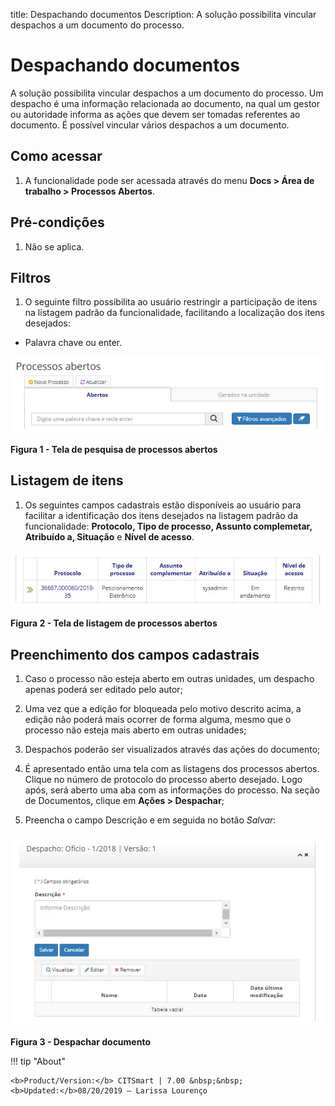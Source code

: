 title: Despachando documentos
Description: A solução possibilita vincular despachos a um documento do processo.
# Despachando documentos

A solução possibilita vincular despachos a um documento do processo. Um despacho é uma informação relacionada ao documento, na
qual um gestor ou autoridade informa as ações que devem ser tomadas referentes ao documento. É possível vincular vários
despachos a um documento.

Como acessar
----------------

1. A funcionalidade pode ser acessada através do menu **Docs > Área de trabalho > Processos Abertos**.

Pré-condições
------------------

1. Não se aplica.

Filtros
----------

1. O seguinte filtro possibilita ao usuário restringir a participação de itens na listagem padrão da funcionalidade, facilitando 
a localização dos itens desejados:

- Palavra chave ou enter.

![Pesquisa](images/despachar.img1.jpg)

**Figura 1 - Tela de pesquisa de processos abertos**

Listagem de itens
--------------------

1. Os seguintes campos cadastrais estão disponíveis ao usuário para facilitar a identificação dos itens desejados na listagem
padrão da funcionalidade: **Protocolo, Tipo de processo, Assunto complemetar, Atribuído a, Situação** e **Nível de acesso**.

![Listagem](images/despachar.img2.jpg)

**Figura 2 - Tela de listagem de processos abertos**

Preenchimento dos campos cadastrais
--------------------------------------

1. Caso o processo não esteja aberto em outras unidades, um despacho apenas poderá ser editado pelo autor;

2. Uma vez que a edição for bloqueada pelo motivo descrito acima, a edição não poderá mais ocorrer de forma alguma, mesmo que
o processo não esteja mais aberto em outras unidades;

3. Despachos poderão ser visualizados através das ações do documento;

4. É apresentado então uma tela com as listagens dos processos abertos. Clique no número de protocolo do processo aberto 
desejado. Logo após, será aberto uma aba com as informações do processo. Na seção de Documentos, clique em **Ações >
Despachar**;

5. Preencha o campo Descrição e em seguida no botão *Salvar*:

![Despachar](images/despachar.img3.jpg)

**Figura 3 - Despachar documento**

!!! tip "About"

    <b>Product/Version:</b> CITSmart | 7.00 &nbsp;&nbsp;
    <b>Updated:</b>08/20/2019 – Larissa Lourenço












